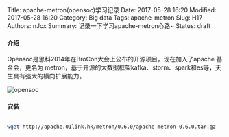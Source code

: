 Title: apache-metron(opensoc)学习记录
Date: 2017-05-28 16:20
Modified: 2017-05-28 16:20
Category: Big data
Tags: apache-metron
Slug: H17
Authors: nJcx
Summary: 记录一下学习apache-metron心路~
Status: draft

#### 介绍

Opensoc是思科2014年在BroCon大会上公布的开源项目，现在加入了apache 基金会，更名为 metron，基于开源的大数据框架kafka、storm、spark和es等，天生具有强大的横向扩展能力。

![opensoc](../images/opensoc.png)
#### 安装

```bash

wget http://apache.01link.hk/metron/0.6.0/apache-metron-0.6.0.tar.gz

```

#### 